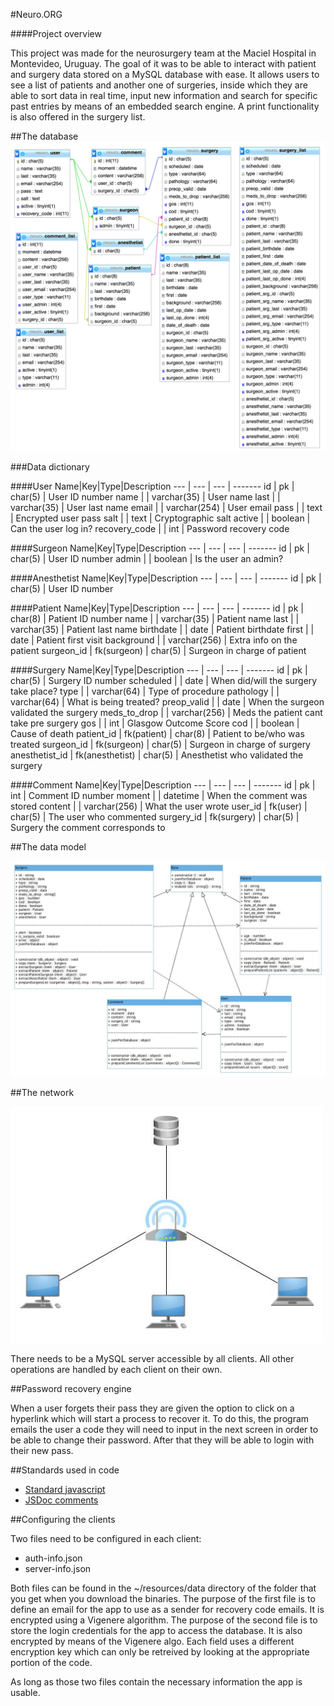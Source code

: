 #Neuro.ORG

####Project overview

This project was made for the neurosurgery team at the Maciel Hospital in Montevideo, Uruguay.
The goal of it was to be able to interact with patient and surgery data stored on a MySQL database with ease.
It allows users to see a list of patients and another one of surgeries, inside which they are able to sort data in real time, input new information and search for specific past entries by means of an embedded search engine.
A print functionality is also offered in the surgery list.

##The database
![DBSchema](img/docs/dbschema.png)

###Data dictionary

####User
Name|Key|Type|Description
--- | --- | --- | -------
id | pk | char(5) | User ID number
name | | varchar(35) | User name
last | | varchar(35) | User last name
email | | varchar(254) | User email
pass | | text | Encrypted user pass
salt | | text | Cryptographic salt
active | | boolean | Can the user log in?
recovery_code | | int | Password recovery code

####Surgeon
Name|Key|Type|Description
--- | --- | --- | -------
id | pk | char(5) | User ID number
admin | | boolean | Is the user an admin?

####Anesthetist
Name|Key|Type|Description
--- | --- | --- | -------
id | pk | char(5) | User ID number

####Patient
Name|Key|Type|Description
--- | --- | --- | -------
id | pk | char(8) | Patient ID number
name | | varchar(35) | Patient name
last | | varchar(35) | Patient last name
birthdate | | date | Patient birthdate
first | | date | Patient first visit
background | | varchar(256) | Extra info on the patient
surgeon_id | fk(surgeon) | char(5) | Surgeon in charge of patient

####Surgery
Name|Key|Type|Description
--- | --- | --- | -------
id | pk | char(5) | Surgery ID number
scheduled | | date | When did/will the surgery take place?
type | | varchar(64) | Type of procedure
pathology | | varchar(64) | What is being treated?
preop_valid | | date | When the surgeon validated the surgery
meds_to_drop | | varchar(256) | Meds the patient cant take pre surgery
gos | | int | Glasgow Outcome Score
cod | | boolean | Cause of death
patient_id | fk(patient) | char(8) | Patient to be/who was treated
surgeon_id | fk(surgeon) | char(5) | Surgeon in charge of surgery
anesthetist_id | fk(anesthetist) | char(5) | Anesthetist who validated the surgery

####Comment
Name|Key|Type|Description
--- | --- | --- | -------
id | pk | int | Comment ID number
moment | | datetime | When the comment was stored
content | | varchar(256) | What the user wrote
user_id | fk(user) | char(5) | The user who commented
surgery_id | fk(surgery) | char(5) | Surgery the comment corresponds to

##The data model

![Class UML](img/docs/class-uml.jpg)

##The network

![Network diagram](img/docs/network.jpg)

There needs to be a MySQL server accessible by all clients. All other operations are handled by each client on their own.

##Password recovery engine

When a user forgets their pass they are given the option to click on a hyperlink which will start a process to recover it.
To do this, the program emails the user a code they will need to input in the next screen in order to be able to change their password.
After that they will be able to login with their new pass.

##Standards used in code

* [Standard javascript](https://standardjs.com/)
* [JSDoc comments](http://usejsdoc.org/)

##Configuring the clients

Two files need to be configured in each client:

  * auth-info.json
  * server-info.json

Both files can be found in the ~/resources/data directory of the folder that you get when you download the binaries.
The purpose of the first file is to define an email for the app to use as a sender for recovery code emails. It is encrypted using a Vigenere algorithm.
The purpose of the second file is to store the login credentials for the app to access the database. It is also encrypted by means of the Vigenere algo.
Each field uses a different encryption key which can only be retreived by looking at the appropriate portion of the code.

As long as those two files contain the necessary information the app is usable.
